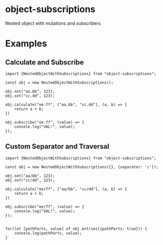 # object-subscriptions
Nested object with mutations and subscribers

# Examples

## Calculate and Subscribe

    import {NestedObjectWithSubscriptions} from "object-subscriptions";
    
    const obj = new NestedObjectWithSubscriptions();
    
    obj.set("aa.bb", 123);
    obj.set("cc.dd", 123);
    
    obj.calculate("ee.ff", ["aa.bb", "cc.dd"], (a, b) => {
        return a + b;
    })
    
    obj.subscribe("ee.ff", (value) => {
        console.log("VAL!", value);
    });

## Custom Separator and Traversal

    import {NestedObjectWithSubscriptions} from "object-subscriptions";

    const obj = new NestedObjectWithSubscriptions({}, {separator: '/'});

    obj.set("aa/bb", 123);
    obj.set("cc/dd", 123);
    
    obj.calculate("ee/ff", ["aa/bb", "cc/dd"], (a, b) => {
        return a + b;
    })
    
    obj.subscribe("ee/ff", (value) => {
        console.log("VAL!", value);
    });
    
    
    for(let [pathParts, value] of obj.entries({pathParts: true})) {
        console.log(pathParts, value);
    }
